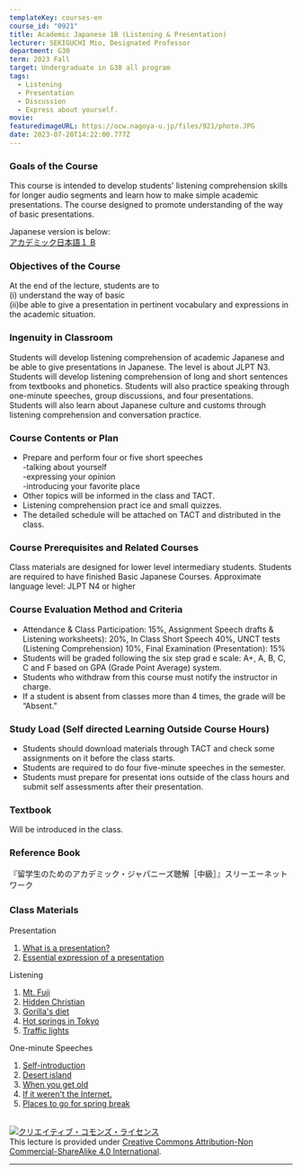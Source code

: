 ```yaml
---
templateKey: courses-en
course_id: "0921"
title: Academic Japanese 1B (Listening & Presentation)
lecturer: SEKIGUCHI Mio, Designated Professor
department: G30
term: 2023 Fall
target: Undergraduate in G30 all program
tags:
  - Listening
  - Presentation
  - Discussion
  - Express about yourself.
movie:
featuredimageURL: https://ocw.nagoya-u.jp/files/921/photo.JPG
date: 2023-07-20T14:22:00.777Z
---
```


### Goals of the Course

This course is intended to develop students' listening comprehension skills for longer audio segments and learn how to make simple academic presentations. The course designed to promote understanding of the way of basic presentations.

Japanese version is below:  
[アカデミック日本語１ B](https://ocw.nagoya-u.jp/courses/0921-%E3%82%A2%E3%82%AB%E3%83%87%E3%83%9F%E3%83%83%E3%82%AF%E6%97%A5%E6%9C%AC%E8%AA%9E%EF%BC%91B-2023/)

### Objectives of the Course

At the end of the lecture, students are to  
(i) understand the way of basic  
(ii)be able to give a presentation in pertinent vocabulary and expressions in the academic situation.

### Ingenuity in Classroom

Students will develop listening comprehension of academic Japanese and be able to give presentations in Japanese. The level is about JLPT N3.  
Students will develop listening comprehension of long and short sentences from textbooks and phonetics. Students will also practice speaking through one-minute speeches, group discussions, and four presentations.  
Students will also learn about Japanese culture and customs through listening comprehension and conversation practice.

### Course Contents or Plan

- Prepare and perform four or five short speeches  
  -talking about yourself  
  -expressing your opinion  
  -introducing your favorite place
- Other topics will be informed in the class and TACT.
- Listening comprehension pract ice and small quizzes.
- The detailed schedule will be attached on TACT and distributed in the class.

### Course Prerequisites and Related Courses

Class materials are designed for lower level intermediary students.
Students are required to have finished Basic Japanese Courses.
Approximate language level: JLPT N4 or higher

### Course Evaluation Method and Criteria

- Attendance & Class Participation: 15%, Assignment Speech drafts & Listening worksheets): 20%, In Class Short Speech 40%, UNCT tests (Listening Comprehension) 10%, Final Examination (Presentation): 15%
- Students will be graded following the six step grad e scale: A+, A, B, C, C and F based on GPA (Grade Point
  Average) system.
- Students who withdraw from this course must notify the instructor in charge.
- If a student is absent from classes more than 4 times, the grade will be “Absent.”

### Study Load (Self directed Learning Outside Course Hours)

- Students should download materials through TACT and check some assignments on it before the class starts.
- Students are required to do four five-minute speeches in the semester.
- Students must prepare for presentat ions outside of the class hours and submit self assessments after their presentation.

### Textbook

Will be introduced in the class.

### Reference Book

『留学生のためのアカデミック・ジャパニーズ聴解［中級］』スリーエーネットワーク

### Class Materials 　　

Presentation

1. [What is a presentation?](https://ocw.nagoya-u.jp/files/921/P1.pdf)
2. [Essential expression of a presentation](https://ocw.nagoya-u.jp/files/921/P2.pdf)

Listening

1. [Mt. Fuji](https://ocw.nagoya-u.jp/files/921/L1.pdf)
2. [Hidden Christian](https://ocw.nagoya-u.jp/files/921/L2.pdf)
3. [Gorilla's diet](https://ocw.nagoya-u.jp/files/921/L3.pdf)
4. [Hot springs in Tokyo](https://ocw.nagoya-u.jp/files/921/L4.pdf)
5. [Traffic lights](https://ocw.nagoya-u.jp/files/921/L5.pdf)

One-minute Speeches

1. [Self-introduction](https://ocw.nagoya-u.jp/files/921/S1.pdf)
2. [Desert island](https://ocw.nagoya-u.jp/files/921/S2.pdf)
3. [When you get old](https://ocw.nagoya-u.jp/files/921/S3.pdf)
4. [If it weren't the Internet.](https://ocw.nagoya-u.jp/files/921/S4.pdf)
5. [Places to go for spring break](https://ocw.nagoya-u.jp/files/921/S5.pdf)

<br>
<a rel="license" href="http://creativecommons.org/licenses/by-nc-sa/4.0/"><img alt="クリエイティブ・コモンズ・ライセンス" style="border-width:0" style="border-width:0;" data-src="" src="https://i.creativecommons.org/l/by-nc-sa/4.0/88x31.png" /></a><br />This lecture is provided under <a rel="license" href="http://creativecommons.org/licenses/by-nc-sa/4.0/">Creative Commons Attribution-Non Commercial-ShareAlike 4.0 International</a>.

---
